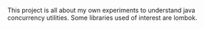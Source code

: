 This project is all about my own experiments to understand java concurrency utilities.
Some libraries used of interest are lombok.
